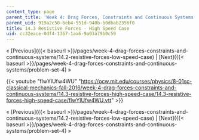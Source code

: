 ```yaml
---
content_type: page
parent_title: 'Week 4: Drag Forces, Constraints and Continuous Systems'
parent_uid: 919a2c50-6eb4-551d-940b-b0dbab2356f0
title: 14.3 Resistive Forces - High Speed Case
uid: cc32eace-0df4-1367-1aa6-9a03a79b0c59
---
```


« [Previous]({{< baseurl >}}/pages/week-4-drag-forces-constraints-and-continuous-systems/14.2-resistive-forces-low-speed-case) | [Next]({{< baseurl >}}/pages/week-4-drag-forces-constraints-and-continuous-systems/problem-set-4) »

{{< youtube "flwYlUfw4WU" "https://ocw.mit.edu/courses/physics/8-01sc-classical-mechanics-fall-2016/week-4-drag-forces-constraints-and-continuous-systems/14.3-resistive-forces-high-speed-case/14.3-resistive-forces-high-speed-case/flwYlUfw4WU.vtt" >}}

« [Previous]({{< baseurl >}}/pages/week-4-drag-forces-constraints-and-continuous-systems/14.2-resistive-forces-low-speed-case) | [Next]({{< baseurl >}}/pages/week-4-drag-forces-constraints-and-continuous-systems/problem-set-4) »